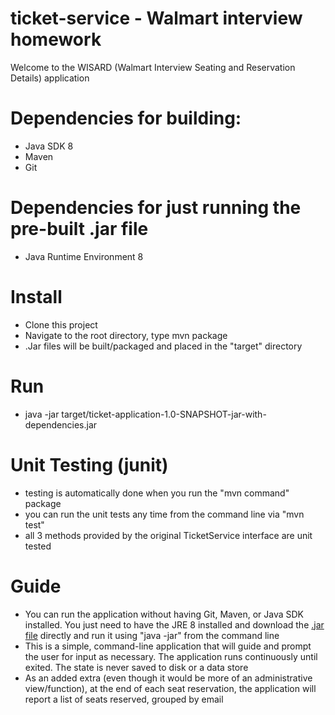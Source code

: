 # ticket-service - Walmart interview homework

Welcome to the WISARD (Walmart Interview Seating and Reservation Details) application

# Dependencies for building: 
* Java SDK 8
* Maven
* Git

# Dependencies for just running the pre-built .jar file
* Java Runtime Environment 8

# Install
* Clone this project
* Navigate to the root directory, type mvn package
* .Jar files will be built/packaged and placed in the "target" directory

# Run
* java -jar target/ticket-application-1.0-SNAPSHOT-jar-with-dependencies.jar

# Unit Testing (junit)
* testing is automatically done when you run the "mvn command" package
* you can run the unit tests any time from the command line via "mvn test"
* all 3 methods provided by the original TicketService interface are unit tested

# Guide
* You can run the application without having Git, Maven, or Java SDK installed.  You just need to have the JRE 8 installed and download the [.jar file](https://github.com/edwmh/ticket-service/blob/master/target/ticket-application-1.0-SNAPSHOT-jar-with-dependencies.jar?raw=true) directly and run it using "java -jar" from the command line
* This is a simple, command-line application that will guide and prompt the user for input as necessary.  The application runs continuously until exited.  The state is never saved to disk or a data store
* As an added extra (even though it would be more of an administrative view/function), at the end of each seat reservation, the application will report a list of seats reserved, grouped by email
